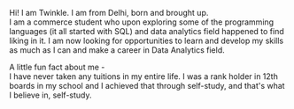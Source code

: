 Hi! I am Twinkle. I am from Delhi, born and brought up.<br /> 
I am a commerce student who upon exploring some of the programming languages (it all started with SQL) and data analytics field happened to find liking in it. I am now looking for opportunities to learn and develop my skills as much as I can and make a career in Data Analytics field.<br /> 

A little fun fact about me -<br /> 
I have never taken any tuitions in my entire life. I was a rank holder in 12th boards in my school and I achieved that through self-study, and that's what I believe in, self-study. <br /> 

 
